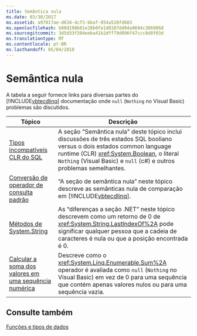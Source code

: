```yaml
---
title: Semântica nula
ms.date: 03/30/2017
ms.assetid: a97017ae-d634-4cf3-bbaf-054a528fd683
ms.openlocfilehash: b80d198b81e28b0fe1d0107dd04a9694c3069868
ms.sourcegitcommit: 3d5d33f384eeba41b2dff79d096f47ccc8d8f03d
ms.translationtype: MT
ms.contentlocale: pt-BR
ms.lasthandoff: 05/04/2018
---
```

# <a name="null-semantics"></a>Semântica nula
A tabela a seguir fornece links para diversas partes do [!INCLUDE[vbtecdlinq](../../../../../../includes/vbtecdlinq-md.md)] documentação onde `null` (`Nothing` no Visual Basic) problemas são discutidos.  
  
|Tópico|Descrição|  
|-----------|-----------------|  
|[Tipos incompatíveis CLR do SQL](../../../../../../docs/framework/data/adonet/sql/linq/sql-clr-type-mismatches.md)|A seção "Semântica nula" deste tópico inclui discussões de três estados SQL booliano versus o dois estados common language runtime (CLR) <xref:System.Boolean>, o literal `Nothing` (Visual Basic) e `null` (c#) e outros problemas semelhantes.|  
|[Conversão de operador de consulta padrão](../../../../../../docs/framework/data/adonet/sql/linq/standard-query-operator-translation.md)|“A seção de semântica nula” neste tópico descreve as semânticas nula de comparação em [!INCLUDE[vbtecdlinq](../../../../../../includes/vbtecdlinq-md.md)].|  
|[Métodos de System.String](../../../../../../docs/framework/data/adonet/sql/linq/system-string-methods.md)|As “diferenças a seção .NET” neste tópico descrevem como um retorno de 0 de <xref:System.String.LastIndexOf%2A> pode significar qualquer pessoa que a cadeia de caracteres é nula ou que a posição encontrada é 0.|  
|[Calcular a soma dos valores em uma sequência numérica](../../../../../../docs/framework/data/adonet/sql/linq/compute-the-sum-of-values-in-a-numeric-sequence.md)|Descreve como o <xref:System.Linq.Enumerable.Sum%2A> operador é avaliada como `null` (`Nothing` no Visual Basic) em vez de 0 para uma sequência que contém apenas valores nulos ou para uma sequência vazia.|  
  
## <a name="see-also"></a>Consulte também  
 [Funções e tipos de dados](../../../../../../docs/framework/data/adonet/sql/linq/data-types-and-functions.md)
